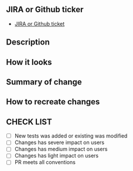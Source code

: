 ## JIRA or Github ticker

* [JIRA or Github ticket](https://jira.softserve.academy/secure/RapidBoard.jspa?rapidView=id)

## Description

<!--- Please decripe the main goal of this PR and why it was created --->

## How it looks

<!--- Please provide iamges(screenshots or screen recording) of changes --->

## Summary of change

<!--- Please specify what was changed --->

## How to recreate changes

<!--- Please provide short instruction step-by-step how to see changes that was implemented by this PR --->


## CHECK LIST
- [ ]  New tests was added or existing was modified
- [ ]  Changes has severe impact on users
- [ ]  Changes has medium impact on users
- [ ]  Changes has light impact on users
- [ ]  PR meets all conventions
